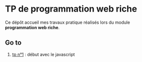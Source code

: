# TP de programmation web riche

Ce dépôt accueil mes travaux pratique réalisés lors du module **programmation web riche**.

## Go to

1. [tp n°1](tp1/view/index.html) : début avec le javascript
